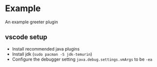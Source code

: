 # Example
An example greeter plugin

## vscode setup

* Install recommended java plugins
* Install jdk (`sudo pacman -S jdk-temurin`)
* Configure the debugger setting `java.debug.settings.vmArgs` to be `-ea`
